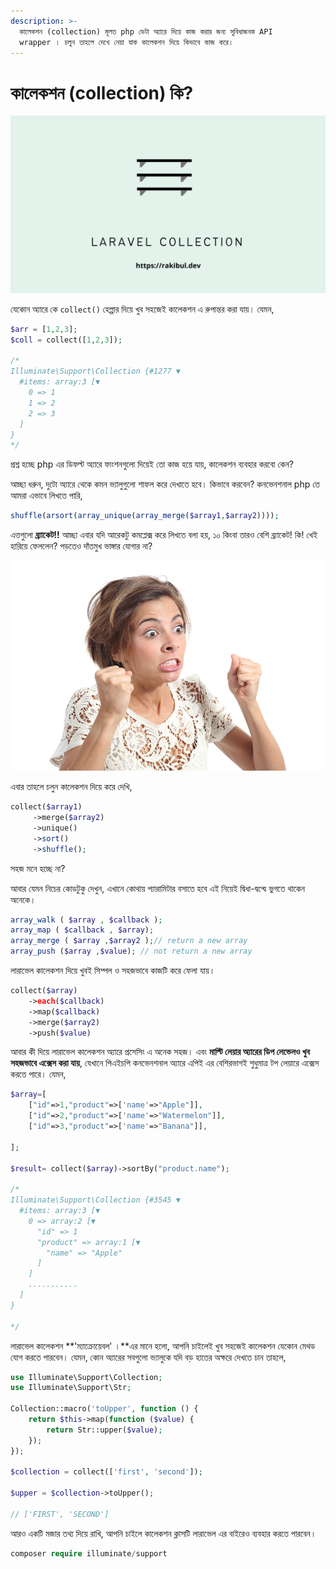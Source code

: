 ```yaml
---
description: >-
  কালেকশন (collection) মূলত php ডেটা অ্যারে দিয়ে কাজ করার জন্য সুবিধাজনক API
  wrapper । চলুন তাহলে দেখে নেয়া যাক কালেকশন দিয়ে কিভাবে কাজ করে।
---
```


# কালেকশন \(collection\) কি?

![](../.gitbook/assets/laravel-collection.png)

যেকোন অ্যারে কে `collect()` হেল্পার দিয়ে খুব সহজেই কালেকশন এ রুপান্তর করা যায়। যেমন,

```php
$arr = [1,2,3];
$coll = collect([1,2,3]);

/*
Illuminate\Support\Collection {#1277 ▼
  #items: array:3 [▼
    0 => 1
    1 => 2
    2 => 3
  ]
}
*/
```

প্রশ্ন হচ্ছে php এর ডিফল্ট অ্যারে ফাংশনগুলো দিয়েই তো কাজ হয়ে যায়,   কালেকশন ব্যবহার করবো কেন?

আচ্ছা ধরুন, দুটো অ্যারে থেকে কমন ভ্যালুগুলো শাফল করে দেখাতে হবে। কিভাবে করবেন? কনভেনশনাল php তে আমরা এভাবে লিখতে পারি,

```php
shuffle(arsort(array_unique(array_merge($array1,$array2))));
```

এত্তগুলো **ব্র্যাকেট!!** আচ্ছা এবার যদি আরেকটু কমপ্লেক্স করে লিখতে বলা হয়, ১০ কিংবা তারও বেশি ব্র্যাকেট!  কি! খেই হারিয়ে ফেললেন? পড়তেও দাঁতমুখ ভাঙ্গার যোগার না?

![](../.gitbook/assets/bigstock-angry-crazy-woman-with-rage-ex-72129889.jpg)



এবার তাহলে চলুন কালেকশন দিয়ে করে দেখি,

```php
collect($array1)
     ->merge($array2)
     ->unique()
     ->sort()
     ->shuffle();
```

সহজ মনে হচ্ছে না? 

আবার যেমন নিচের কোডটুকু দেখুন, এখানে কোথায় প্যারামিটার বসাতে হবে এই নিয়েই দ্বিধা-দ্বন্দ্বে ভুগতে থাকেন অনেকে।

```php
array_walk ( $array , $callback );
array_map ( $callback , $array);
array_merge ( $array ,$array2 );// return a new array
array_push ($array ,$value); // not return a new array
```

লারাভেল কালেকশন দিয়ে খুবই সিম্পল ও সহজভাবে কাজটি করে ফেলা যায়।

```php
collect($array)
    ->each($callback)
    ->map($callback)
    ->merge($array2)
    ->push($value)
```

আবার কী দিয়ে লারাভেল কালেকশন অ্যারে প্রসেসিং এ অনেক সহজ। এবং  **মাল্টি লেয়ার অ্যারের ডিপ লেভেলও খুব সহজভাবে এক্সেস করা যায়**, যেখানে পিএইচপি কনভেনশনাল অ্যারে এপিই এর বেশিরভাগই শুধুমাত্র টপ লেয়ারে এক্সেস করতে পারে। যেমন,

```php
$array=[
    ["id"=>1,"product"=>['name'=>"Apple"]],
    ["id"=>2,"product"=>['name'=>"Watermelon"]],
    ["id"=>3,"product"=>['name'=>"Banana"]],

];

$result= collect($array)->sortBy("product.name");

/*
Illuminate\Support\Collection {#3545 ▼
  #items: array:3 [▼
    0 => array:2 [▼
      "id" => 1
      "product" => array:1 [▼
        "name" => "Apple"
      ]
    ]
    ...........
  ]
}

*/
```

লারাভেল কালেকশন **'ম্যাক্রোয়েবল' ।**এর মানে হলো, আপনি চাইলেই খুব সহজেই কালেকশন যেকোন মেথড যোগ করতে পারবেন। যেমন, কোন অ্যারের সবগুলো ভ্যালুকে যদি বড় হাতের অক্ষরে দেখতে চান তাহলে,

```php
use Illuminate\Support\Collection;
use Illuminate\Support\Str;

Collection::macro('toUpper', function () {
    return $this->map(function ($value) {
        return Str::upper($value);
    });
});

$collection = collect(['first', 'second']);

$upper = $collection->toUpper();

// ['FIRST', 'SECOND']
```

আরও একটি মজার তথ্য দিয়ে রাখি, আপনি চাইলে কালেকশন ক্লাসটি লারাভেল এর বাইরেও ব্যবহার করতে পারবেন। 

```php
composer require illuminate/support
```

